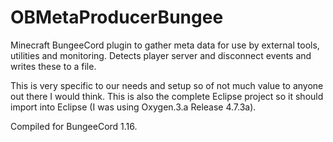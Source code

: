 # OBMetaProducerBungee

Minecraft BungeeCord plugin to gather meta data for use by external tools, utilities and monitoring.
Detects player server and disconnect events and writes these to a file.

This is very specific to our needs and setup so of not much value to anyone out there I would think.
This is also the complete Eclipse project so it should import into Eclipse (I was using Oxygen.3.a Release 4.7.3a).

Compiled for BungeeCord 1.16.
